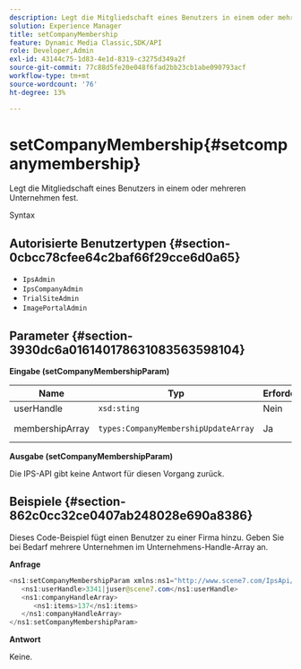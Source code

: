 ```yaml
---
description: Legt die Mitgliedschaft eines Benutzers in einem oder mehreren Unternehmen fest.
solution: Experience Manager
title: setCompanyMembership
feature: Dynamic Media Classic,SDK/API
role: Developer,Admin
exl-id: 43144c75-1d83-4e1d-8319-c3275d349a2f
source-git-commit: 77c88d5fe20e048f6fad2bb23cb1abe090793acf
workflow-type: tm+mt
source-wordcount: '76'
ht-degree: 13%

---
```


# setCompanyMembership{#setcompanymembership}

Legt die Mitgliedschaft eines Benutzers in einem oder mehreren Unternehmen fest.

Syntax

## Autorisierte Benutzertypen {#section-0cbcc78cfee64c2baf66f29cce6d0a65}

* `IpsAdmin`
* `IpsCompanyAdmin`
* `TrialSiteAdmin`
* `ImagePortalAdmin`

## Parameter {#section-3930dc6a016140178631083563598104}

**Eingabe (setCompanyMembershipParam)**

| Name | Typ | Erforderlich | Beschreibung |
|---|---|---|---|
| userHandle | `xsd:sting` | Nein | Benutzerhandle. |
| membershipArray | `types:CompanyMembershipUpdateArray` | Ja | Eine Reihe von Unternehmen. |

**Ausgabe (setCompanyMembershipParam)**

Die IPS-API gibt keine Antwort für diesen Vorgang zurück.

## Beispiele {#section-862c0cc32ce0407ab248028e690a8386}

Dieses Code-Beispiel fügt einen Benutzer zu einer Firma hinzu. Geben Sie bei Bedarf mehrere Unternehmen im Unternehmens-Handle-Array an.

**Anfrage**

```java
<ns1:setCompanyMembershipParam xmlns:ns1="http://www.scene7.com/IpsApi/xsd">
   <ns1:userHandle>3341|juser@scene7.com</ns1:userHandle>
   <ns1:companyHandleArray>
      <ns1:items>137</ns1:items>
   </ns1:companyHandleArray>
</ns1:setCompanyMembershipParam>
```

**Antwort**

Keine.
